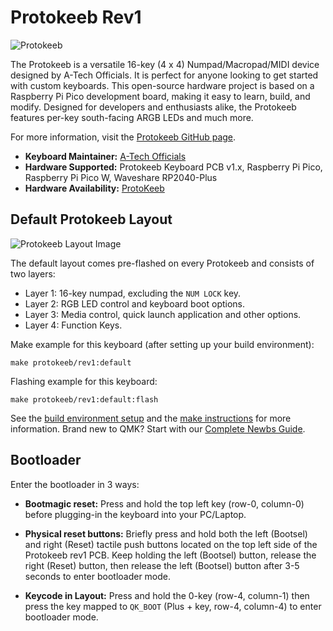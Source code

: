 # Protokeeb Rev1

![Protokeeb](https://i.imgur.com/RsSBoJg.jpg)

The Protokeeb is a versatile 16-key (4 x 4) Numpad/Macropad/MIDI device designed by A-Tech Officials. It is perfect for anyone looking to get started with custom keyboards. This open-source hardware project is based on a Raspberry Pi Pico development board, making it easy to learn, build, and modify. Designed for developers and enthusiasts alike, the Protokeeb features per-key south-facing ARGB LEDs and much more.

For more information, visit the [Protokeeb GitHub page](https://github.com/atechofficials/protokeeb).

-   **Keyboard Maintainer:** [A-Tech Officials](https://github.com/atechofficials)
-   **Hardware Supported:** Protokeeb Keyboard PCB v1.x, Raspberry Pi Pico, Raspberry Pi Pico W, Waveshare RP2040-Plus
-   **Hardware Availability:** [ProtoKeeb](https://github.com/atechofficials/protokeeb)

## Default Protokeeb Layout

![Protokeeb Layout Image](https://i.imgur.com/e0RlllX.png)

The default layout comes pre-flashed on every Protokeeb and consists of two layers:

-   Layer 1: 16-key numpad, excluding the `NUM LOCK` key.
-   Layer 2: RGB LED control and keyboard boot options.
-   Layer 3: Media control, quick launch application and other options.
-   Layer 4: Function Keys.

Make example for this keyboard (after setting up your build environment):

    make protokeeb/rev1:default

Flashing example for this keyboard:

    make protokeeb/rev1:default:flash

See the [build environment setup](https://docs.qmk.fm/#/getting_started_build_tools) and the [make instructions](https://docs.qmk.fm/#/getting_started_make_guide) for more information. Brand new to QMK? Start with our [Complete Newbs Guide](https://docs.qmk.fm/#/newbs).

## Bootloader

Enter the bootloader in 3 ways:

-   **Bootmagic reset:** Press and hold the top left key (row-0, column-0) before plugging-in the keyboard into your PC/Laptop.

-   **Physical reset buttons:** Briefly press and hold both the left (Bootsel) and right (Reset) tactile push buttons located on the top left side of the Protokeeb rev1 PCB. Keep holding the left (Bootsel) button, release the right (Reset) button, then release the left (Bootsel) button after 3-5 seconds to enter bootloader mode.

-   **Keycode in Layout:** Press and hold the 0-key (row-4, column-1) then press the key mapped to `QK_BOOT` (Plus + key, row-4, column-4) to enter bootloader mode.
